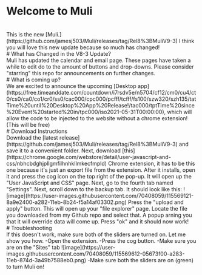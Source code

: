 # Welcome to Muli
<br>
This is the new [Muli.](https://github.com/jamesj503/Muli/releases/tag/Rel8%3BMuliV9-3) I think you will love this new update because so much has changed!
<br>
# What has Changed in the V8-3 Update?
<br>
Muli has updated the calendar and email page. These pages have taken a while to edit do to the amount of buttons and drop-downs. Please consider "starring" this repo for announcements on further changes.
<br>
# What is coming up?
<br>
We are excited to announce the upcoming [Desktop app](https://free.timeanddate.com/countdown/i7rsdv5e/n5704/cf12/cm0/cu4/ct0/cs0/ca0/co1/cr0/ss0/cac000/cpc000/pcfff/tcfff/fs100/szw320/szh135/tatTime%20until%20Desktop%20App%20Release!/tac000/tptTime%20since%20Event%20started%20in/tpc000/iso2021-05-31T00:00:00), which will allow the code to be injected to the website without a chrome extension! (This will be free)
<br>
# Download Instructions
<br>
Download the [latest release](https://github.com/jamesj503/Muli/releases/tag/Rel8%3BMuliV9-3) and save it to a convenient folder. Next, download [this](https://chrome.google.com/webstore/detail/user-javascript-and-css/nbhcbdghjpllgmfilhnhkllmkecfmpld) Chrome extension, it has to be this one because it's just an export file from the extension. After it installs, open it and press the cog icon on the top right of the pop-up. It will open up the "User JavaScript and CSS" page. Next, go to the fourth tab named "Settings". Next, scroll down to the backup tab. It should look like this:
![image](https://user-images.githubusercontent.com/70408059/115569121-8a9e2400-a282-11eb-8b24-f5a14af03302.png)
Press the "upload and apply" button. This will open up your "file explorer" page. Locate the file you downloaded from my Github repo and select that. A popup arning you that it will override data will come up. Press "ok" and it should now work! 
<br>
# Troubleshooting
<br>
If this doesn't work, make sure both of the sliders are turned on. Let me show you how.
  -Open the extension.
  -Press the cog button.
  -Make sure you are on the "Sites" tab
![image](https://user-images.githubusercontent.com/70408059/115569612-05673f00-a283-11eb-874d-3a49b7588eb0.png)
  -Make sure both the sliders are on (green) to turn Muli on!

